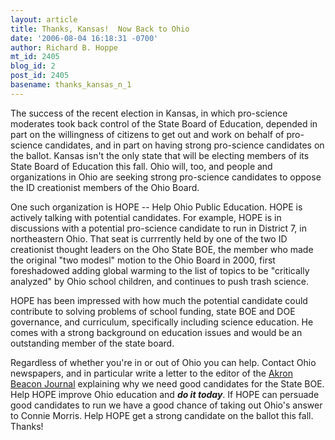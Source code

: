 ```yaml
---
layout: article
title: Thanks, Kansas!  Now Back to Ohio
date: '2006-08-04 16:18:31 -0700'
author: Richard B. Hoppe
mt_id: 2405
blog_id: 2
post_id: 2405
basename: thanks_kansas_n_1
---
```

The success of the recent election in Kansas, in which pro-science moderates took back control of the State Board of Education, depended in part on the willingness of citizens to get out and work on behalf of pro-science candidates, and in part on having strong pro-science candidates on the ballot.  Kansas isn't the only state that will be electing members of its State Board of Education this fall.  Ohio will, too, and people and organizations in Ohio are seeking strong pro-science candidates to oppose the ID creationist members of the Ohio Board.

One such organization is HOPE -- Help Ohio Public Education.  HOPE is actively talking with potential candidates.  For example, HOPE is in discussions with a potential pro-science candidate to run in District 7, in northeastern Ohio.  That seat is currrently held by one of the two ID creationist thought leaders on the Oho State BOE, the member who made the original "two modesl" motion to the Ohio Board in 2000, first foreshadowed adding global warming to the list of topics to be "critically analyzed" by Ohio school children, and continues to push trash science.

HOPE has been impressed with how much the potential candidate could contribute to solving problems of school funding, state BOE and DOE governance, and curriculum, specifically including science education.  He comes with a strong background on education issues and would be an outstanding member of the state board.

Regardless of whether you're in or out of Ohio you can help.  Contact Ohio newspapers, and in particular write a letter to the editor of the [Akron Beacon Journal](mailto:vop@thebeaconjournal.com) explaining why we need good candidates for the State BOE.  Help HOPE improve Ohio education and **_do it today_**.  If HOPE can persuade good candidates to run we have a good chance of taking out Ohio's answer to Connie Morris.  Help HOPE get a strong candidate on the ballot this fall.  Thanks!
